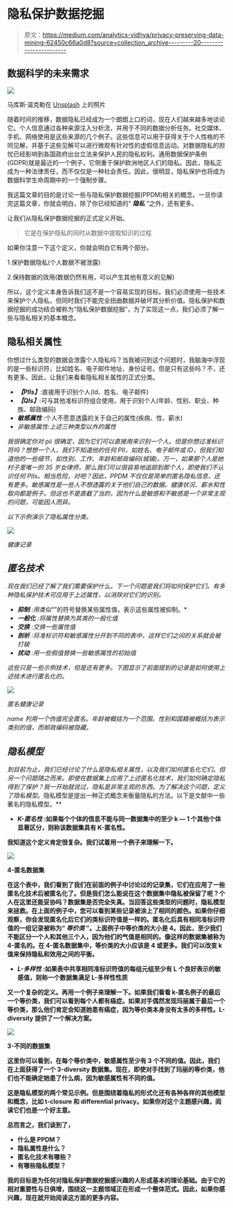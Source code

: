 # 隐私保护数据挖掘

> 原文：<https://medium.com/analytics-vidhya/privacy-preserving-data-mining-62450c66a0d8?source=collection_archive---------20----------------------->

## 数据科学的未来需求

![](img/d72296861771b686044f732ee2b6bafe.png)

马库斯·温克勒在 [Unsplash](https://unsplash.com?utm_source=medium&utm_medium=referral) 上的照片

随着时间的推移，数据隐私已经成为一个朗朗上口的词，现在人们越来越多地谈论它。个人信息通过各种来源注入分析流，并用于不同的数据分析任务。社交媒体、手机、网络使用是这些来源的几个例子。这些信息可以用于获得关于个人性格的不同见解，并基于这些见解可以进行微观有针对性的虚假信息运动。对数据隐私的担忧已经影响到各国政府出台立法来保护人民的隐私权利。通用数据保护条例(GDPR)就是最近的一个例子，它侧重于保护欧洲地区人们的隐私。因此，隐私正成为一种法律责任，而不仅仅是一种社会责任。因此，很明显，隐私保护也将成为数据科学生命周期中的一个强制步骤。

我这篇文章的目的是讨论一些与隐私保护数据挖掘(PPDM)相关的概念。一旦你读完这篇文章，你就会明白，除了你已经知道的“ ***隐私*** ”之外，还有更多。

让我们从隐私保护数据挖掘的正式定义开始。

> 它是在保护隐私的同时从数据中提取知识的过程

如果你注意一下这个定义，你就会明白它有两个部分。

1.保护数据隐私(个人数据不被泄露)

2.保持数据的效用(数据仍然有用，可以产生其他有意义的见解)

所以，这个定义本身告诉我们这不是一个容易实现的目标。我们必须使用一些技术来保护个人隐私，但同时我们不能完全扭曲数据并破坏其分析价值。隐私保护和数据挖掘的成功结合被称为“隐私保护数据挖掘”，为了实现这一点，我们必须了解一些与隐私相关的基本概念。

## 隐私相关属性

你想过什么类型的数据会泄露个人隐私吗？当我被问到这个问题时，我脑海中浮现的是一些标识符，比如姓名、电子邮件地址、身份证号。但是只有这些吗？不，还有更多。因此，让我们来看看隐私相关属性的正式分类。

*   ***【PIIs】***:直接用于识别个人(Id、姓名、电子邮件)
*   ***【QIs】***:可与其他准标识符组合使用，用于识别个人(年龄、性别、职业、种族、邮政编码)
*   ***敏感属性*** :个人不愿意透露的关于自己的属性(疾病、性、薪水)
*   *非敏感属性:上述三种类型以外的属性*

*我很确定你对 pii 很确定，因为它们可以直接用来识别一个人。但是你想过准标识符吗？想想一个人，我们不知道他的任何 PII，如姓名、电子邮件或 ID，但我们知道他的一些细节，如性别、工作、年龄和邮政编码(城镇)。万一，如果那个人是她村子里唯一的 35 岁女律师，那么我们可以很容易地追踪到那个人，即使我们不认识任何 PIIs。相当危险，对吧？因此，PPDM 不仅仅是简单的匿名隐私信息，还有更多。敏感属性是一些人不想透露的关于他们自己的数据。健康状况、薪水和性取向都是例子。但这也不是直截了当的，因为什么是敏感和不敏感是一个非常主观的问题，可能因人而异。*

*以下示例演示了隐私属性分类。*

*![](img/45934b6bca00572fe8933964b4068ab6.png)*

*健康记录*

## *匿名技术*

*现在我们已经了解了我们需要保护什么。下一个问题是我们将如何保护它们。有多种隐私保护技术可应用于上述属性，以消除对它们的识别。*

*   ****抑制*** :用类似“*”的符号替换某些属性值，表示这些属性被抑制。*
*   ****一般化*** :将属性替换为其类的一般化值*
*   ****交换*** :交换一些属性值*
*   ****剖析*** :将准标识符和敏感属性分开到不同的表中，这样它们之间的关系就会被打破*
*   ****扰动*** :用一些假值替换一些敏感属性的初始值*

*这些只是一些示例技术，但是还有更多。下图显示了前面提到的记录是如何使用上述技术进行匿名化的。*

*![](img/7fc81170d74c6d3046508df050b89e75.png)*

*匿名健康记录*

*name 列用一个伪值完全匿名。年龄被概括为一个范围。性别和国籍被概括为表示类别的值，而邮政编码被隐藏。*

## *隐私模型*

*到目前为止，我们已经讨论了什么是隐私相关属性，以及我们如何匿名化它们。但另一个问题随之而来。即使在数据集上应用了上述匿名化技术，我们如何确定隐私得到了保护？我一开始就说过，隐私是非常主观的东西。为了解决这个问题，定义了隐私模型*。隐私模型是提出一种正式概念来衡量隐私的方法。以下是文献中一些著名的隐私模型。**

*   *****K-匿名性*** :如果每个个体的信息不能与同一数据集中的至少 k — 1 个其他个体显著区分，则称该数据集具有 K-匿名性。**

**我知道这个定义肯定很复杂。我们试着用一个例子来理解一下。**

**![](img/90f6c79192e2dab0f09422f13b6393c7.png)**

**4-匿名数据集**

**在这个表中，我们看到了我们在前面的例子中讨论过的记录集，它们在应用了一些匿名化技术后被匿名化了。但是我们怎么能说在这个数据集中隐私被保留了呢？个人在这里还能妥协吗？数据集是否完全失真。当回答这些类型的问题时，隐私模型来拯救。在上面的例子中，您可以看到某些记录被涂上了相同的颜色。如果你仔细观察，你会发现匿名化后它们的类标识符值是一样的。匿名化后具有相同准标识符值的一组记录被称为“ ***等价类*** ”。上面例子中等价类的大小是 4。因此，至少我们不能区分一个人和其他三个人，因为他们的气值是相同的。像这样的数据集被称为 4-匿名的。在 4-匿名数据集中，等价类的大小应该是 4 或更多。我们可以改变 k 值来保持隐私和效用之间的平衡。**

*   *****L-多样性*** :如果表中共享相同准标识符值的每组元组至少有 L 个良好表示的敏感值，则称一个数据集满足 L-多样性性质**

**又一个复杂的定义。再用一个例子来理解一下。如果我们看看 k-匿名例子的最后一个等价类，我们可以看到每个人都有癌症。如果对手偶然发现玛丽属于最后一个等价类，那么他们肯定会知道她患有癌症，因为等价类本身没有太多的多样性。L-diversity 提供了一个解决方案。**

**![](img/bb2876bbc97038a04bb7c22de251e1ef.png)**

**3-不同的数据集**

**这里你可以看到，在每个等价类中，敏感属性至少有 3 个不同的值。因此，我们在上面获得了一个 3-diversity 数据集。现在，即使对手找到了玛丽的等价类，他们也不能确定她患了什么病，因为敏感属性有不同的值。**

**这是隐私模型的两个常见示例。但是围绕着隐私的形式化还有各种各样的其他模型和概念，比如 t-closure 和 differential privacy。如果你对这个主题感兴趣，阅读它们也是一个好主意。**

**总而言之，我们谈到了，**

*   **什么是 PPDM？**
*   **隐私属性是什么？**
*   **匿名化技术有哪些？**
*   **有哪些隐私模型？**

**我的目标是为任何对隐私保护数据挖掘感兴趣的人形成基本的理论基础。由于它的相对重要性与日俱增，围绕这一主题领域正在形成一个整体范式。因此，如果你感兴趣，现在就开始阅读这方面的更多内容。**